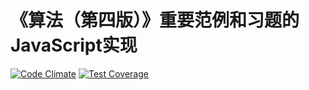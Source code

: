 # 《算法（第四版）》重要范例和习题的JavaScript实现

[![Code Climate](https://codeclimate.com/github/newraina/Learn-Algorithms-By-JavaScript/badges/gpa.svg)](https://codeclimate.com/github/newraina/Learn-Algorithms-By-JavaScript)  [![Test Coverage](https://codeclimate.com/github/newraina/Learn-Algorithms-By-JavaScript/badges/coverage.svg)](https://codeclimate.com/github/newraina/Learn-Algorithms-By-JavaScript/coverage)
